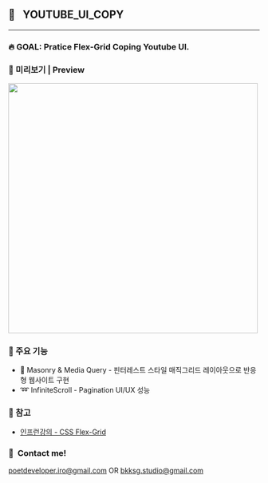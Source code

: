 ## :whale2:&nbsp;&nbsp; YOUTUBE_UI_COPY
---
### :fire:&nbsp;GOAL: Pratice Flex-Grid Coping Youtube UI.

### :monocle_face: 미리보기 | Preview
<img style="display: inline-block" src="https://user-images.githubusercontent.com/90435185/205425105-30e85f77-cbb1-4071-9228-8098e8050238.gif"  height="500"/>

### :wrench:&nbsp;주요 기능
* :white_square_button: Masonry & Media Query - 핀터레스트 스타일 매직그리드 레이아웃으로 반응형 웹사이트 구현
* :loop:&nbsp;InfiniteScroll - Pagination UI/UX 성능 

### :rainbow: 참고
* [인프런강의 - CSS Flex-Grid](https://www.inflearn.com/course/css-flex-grid-%EC%A0%9C%EB%8C%80%EB%A1%9C-%EC%9D%B5%ED%9E%88%EA%B8%B0)

### :calling:&nbsp;&nbsp;Contact me!
poetdeveloper.iro@gmail.com OR bkksg.studio@gmail.com
